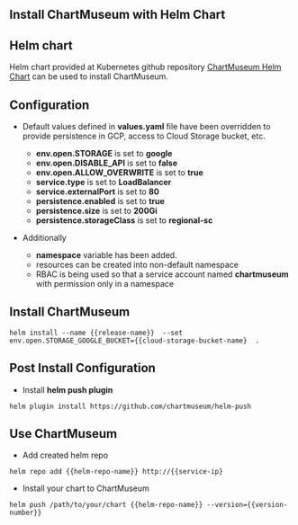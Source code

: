 ## Install ChartMuseum with Helm Chart

## Helm chart

Helm chart provided at Kubernetes github repository [ChartMuseum Helm Chart](https://github.com/kubernetes/charts/tree/master/stable/chartmuseum) can be used to install ChartMuseum.

## Configuration

* Default values defined in __values.yaml__ file have been overridden to provide persistence in GCP, access to Cloud Storage bucket, etc.

    * __env.open.STORAGE__ is set to __google__
    * __env.open.DISABLE_API__ is set to __false__
    * __env.open.ALLOW_OVERWRITE__ is set to __true__
    * __service.type__ is set to __LoadBalancer__
    * __service.externalPort__ is set to __80__
    * __persistence.enabled__ is set to __true__
    * __persistence.size__ is set to __200Gi__
    * __persistence.storageClass__ is set to __regional-sc__ 

* Additionally

    * __namespace__ variable has been added.
    * resources can be created into non-default namespace 
    * RBAC is being used so that a service account named __chartmuseum__ with permission only in a namespace 

## Install ChartMuseum

```
helm install --name {{release-name}}  --set env.open.STORAGE_GOOGLE_BUCKET={{cloud-storage-bucket-name}  .
```

## Post Install Configuration

* Install __helm push plugin__

```
helm plugin install https://github.com/chartmuseum/helm-push
```

## Use ChartMuseum

* Add created helm repo 

```
helm repo add {{helm-repo-name}} http://{{service-ip}
```

* Install your chart to ChartMuseum

```
helm push /path/to/your/chart {{helm-repo-name}} --version={{version-number}}
```